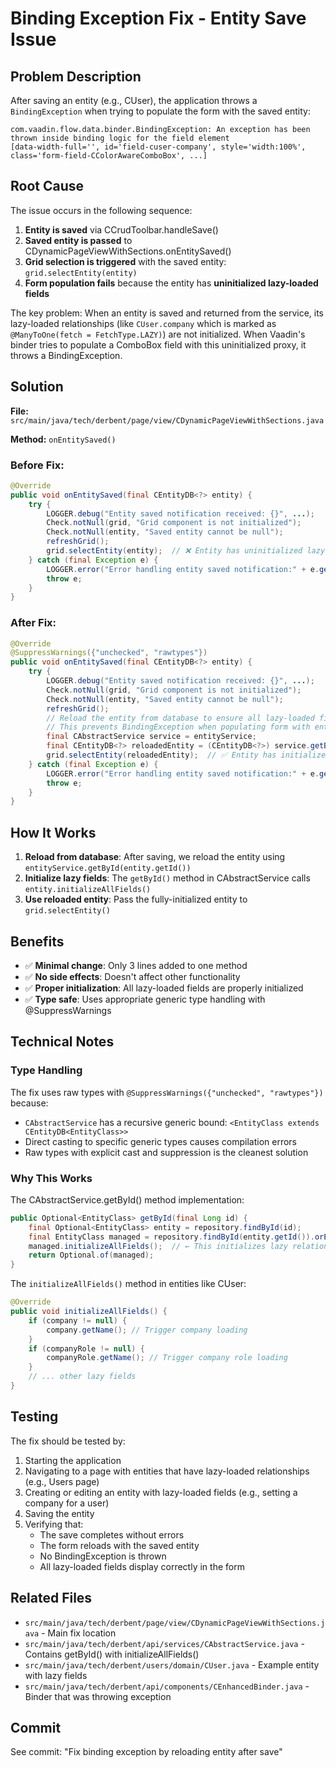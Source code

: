 # Binding Exception Fix - Entity Save Issue

## Problem Description

After saving an entity (e.g., CUser), the application throws a `BindingException` when trying to populate the form with the saved entity:

```
com.vaadin.flow.data.binder.BindingException: An exception has been thrown inside binding logic for the field element 
[data-width-full='', id='field-cuser-company', style='width:100%', class='form-field-CColorAwareComboBox', ...]
```

## Root Cause

The issue occurs in the following sequence:

1. **Entity is saved** via CCrudToolbar.handleSave()
2. **Saved entity is passed** to CDynamicPageViewWithSections.onEntitySaved()
3. **Grid selection is triggered** with the saved entity: `grid.selectEntity(entity)`
4. **Form population fails** because the entity has **uninitialized lazy-loaded fields**

The key problem: When an entity is saved and returned from the service, its lazy-loaded relationships (like `CUser.company` which is marked as `@ManyToOne(fetch = FetchType.LAZY)`) are not initialized. When Vaadin's binder tries to populate a ComboBox field with this uninitialized proxy, it throws a BindingException.

## Solution

**File:** `src/main/java/tech/derbent/page/view/CDynamicPageViewWithSections.java`

**Method:** `onEntitySaved()`

### Before Fix:
```java
@Override
public void onEntitySaved(final CEntityDB<?> entity) {
    try {
        LOGGER.debug("Entity saved notification received: {}", ...);
        Check.notNull(grid, "Grid component is not initialized");
        Check.notNull(entity, "Saved entity cannot be null");
        refreshGrid();
        grid.selectEntity(entity);  // ❌ Entity has uninitialized lazy proxies
    } catch (final Exception e) {
        LOGGER.error("Error handling entity saved notification:" + e.getMessage());
        throw e;
    }
}
```

### After Fix:
```java
@Override
@SuppressWarnings({"unchecked", "rawtypes"})
public void onEntitySaved(final CEntityDB<?> entity) {
    try {
        LOGGER.debug("Entity saved notification received: {}", ...);
        Check.notNull(grid, "Grid component is not initialized");
        Check.notNull(entity, "Saved entity cannot be null");
        refreshGrid();
        // Reload the entity from database to ensure all lazy-loaded fields are initialized
        // This prevents BindingException when populating form with entities that have lazy relationships
        final CAbstractService service = entityService;
        final CEntityDB<?> reloadedEntity = (CEntityDB<?>) service.getById(entity.getId()).orElse(entity);
        grid.selectEntity(reloadedEntity);  // ✅ Entity has initialized lazy fields
    } catch (final Exception e) {
        LOGGER.error("Error handling entity saved notification:" + e.getMessage());
        throw e;
    }
}
```

## How It Works

1. **Reload from database**: After saving, we reload the entity using `entityService.getById(entity.getId())`
2. **Initialize lazy fields**: The `getById()` method in CAbstractService calls `entity.initializeAllFields()`
3. **Use reloaded entity**: Pass the fully-initialized entity to `grid.selectEntity()`

## Benefits

- ✅ **Minimal change**: Only 3 lines added to one method
- ✅ **No side effects**: Doesn't affect other functionality
- ✅ **Proper initialization**: All lazy-loaded fields are properly initialized
- ✅ **Type safe**: Uses appropriate generic type handling with @SuppressWarnings

## Technical Notes

### Type Handling
The fix uses raw types with `@SuppressWarnings({"unchecked", "rawtypes"})` because:
- `CAbstractService` has a recursive generic bound: `<EntityClass extends CEntityDB<EntityClass>>`
- Direct casting to specific generic types causes compilation errors
- Raw types with explicit cast and suppression is the cleanest solution

### Why This Works
The CAbstractService.getById() method implementation:
```java
public Optional<EntityClass> getById(final Long id) {
    final Optional<EntityClass> entity = repository.findById(id);
    final EntityClass managed = repository.findById(entity.getId()).orElse(entity);
    managed.initializeAllFields();  // ← This initializes lazy relationships
    return Optional.of(managed);
}
```

The `initializeAllFields()` method in entities like CUser:
```java
@Override
public void initializeAllFields() {
    if (company != null) {
        company.getName(); // Trigger company loading
    }
    if (companyRole != null) {
        companyRole.getName(); // Trigger company role loading
    }
    // ... other lazy fields
}
```

## Testing

The fix should be tested by:
1. Starting the application
2. Navigating to a page with entities that have lazy-loaded relationships (e.g., Users page)
3. Creating or editing an entity with lazy-loaded fields (e.g., setting a company for a user)
4. Saving the entity
5. Verifying that:
   - The save completes without errors
   - The form reloads with the saved entity
   - No BindingException is thrown
   - All lazy-loaded fields display correctly in the form

## Related Files

- `src/main/java/tech/derbent/page/view/CDynamicPageViewWithSections.java` - Main fix location
- `src/main/java/tech/derbent/api/services/CAbstractService.java` - Contains getById() with initializeAllFields()
- `src/main/java/tech/derbent/users/domain/CUser.java` - Example entity with lazy fields
- `src/main/java/tech/derbent/api/components/CEnhancedBinder.java` - Binder that was throwing exception

## Commit

See commit: "Fix binding exception by reloading entity after save"
